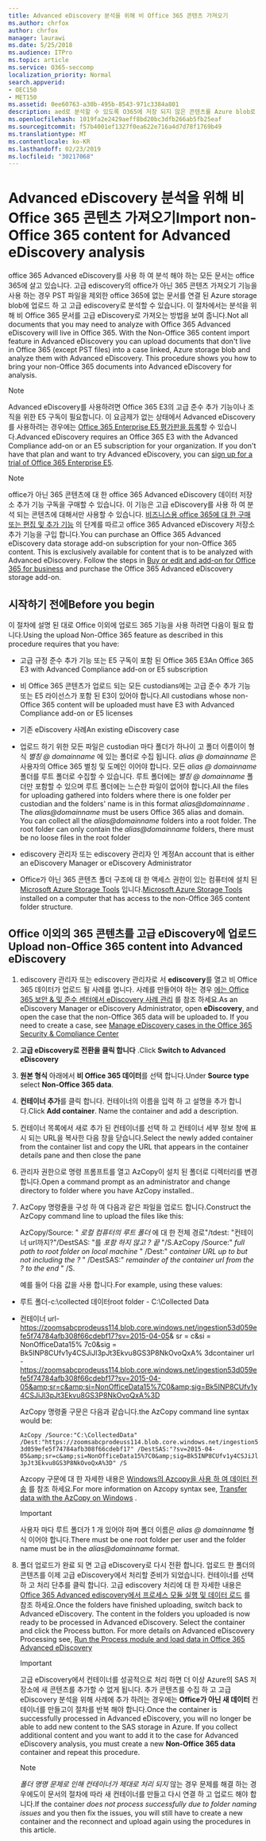 ```yaml
---
title: Advanced eDiscovery 분석을 위해 비 Office 365 콘텐츠 가져오기
ms.author: chrfox
author: chrfox
manager: laurawi
ms.date: 5/25/2018
ms.audience: ITPro
ms.topic: article
ms.service: O365-seccomp
localization_priority: Normal
search.appverid:
- OEC150
- MET150
ms.assetid: 0ee60763-a30b-495b-8543-971c3384a801
description: aed로 분석할 수 있도록 O365에 저장 되지 않은 콘텐츠를 Azure blob로 가져오는 방법에 대해 설명 하는 방법
ms.openlocfilehash: 1019fa2e2429aeff8bd20bc3dfb266ab5fb25eaf
ms.sourcegitcommit: f57b4001ef1327f0ea622e716a4d7d78f1769b49
ms.translationtype: MT
ms.contentlocale: ko-KR
ms.lasthandoff: 02/23/2019
ms.locfileid: "30217068"
---
```

# <a name="import-non-office-365-content-for-advanced-ediscovery-analysis"></a><span data-ttu-id="11b27-103">Advanced eDiscovery 분석을 위해 비 Office 365 콘텐츠 가져오기</span><span class="sxs-lookup"><span data-stu-id="11b27-103">Import non-Office 365 content for Advanced eDiscovery analysis</span></span>

<span data-ttu-id="11b27-p101">office 365 Advanced eDiscovery를 사용 하 여 분석 해야 하는 모든 문서는 office 365에 살고 있습니다. 고급 ediscovery의 office가 아닌 365 콘텐츠 가져오기 기능을 사용 하는 경우 PST 파일을 제외한 office 365에 없는 문서를 연결 된 Azure storage blob에 업로드 하 고 고급 ediscovery로 분석할 수 있습니다. 이 절차에서는 분석을 위해 비 Office 365 문서를 고급 eDiscovery로 가져오는 방법을 보여 줍니다.</span><span class="sxs-lookup"><span data-stu-id="11b27-p101">Not all documents that you may need to analyze with Office 365 Advanced eDiscovery will live in Office 365. With the Non-Office 365 content import feature in Advanced eDiscovery you can upload documents that don't live in Office 365 (except PST files) into a case linked, Azure storage blob and analyze them with Advanced eDiscovery. This procedure shows you how to bring your non-Office 365 documents into Advanced eDiscovery for analysis.</span></span>
  
> [!NOTE]
> <span data-ttu-id="11b27-p102">Advanced eDiscovery를 사용하려면 Office 365 E3의 고급 준수 추가 기능이나 조직을 위한 E5 구독이 필요합니다. 이 요금제가 없는 상태에서 Advanced eDiscovery를 사용하려는 경우에는 [Office 365 Enterprise E5 평가판을 등록](https://go.microsoft.com/fwlink/p/?LinkID=698279)할 수 있습니다.</span><span class="sxs-lookup"><span data-stu-id="11b27-p102">Advanced eDiscovery requires an Office 365 E3 with the Advanced Compliance add-on or an E5 subscription for your organization. If you don't have that plan and want to try Advanced eDiscovery, you can [sign up for a trial of Office 365 Enterprise E5](https://go.microsoft.com/fwlink/p/?LinkID=698279).</span></span> 
  
> [!NOTE]
> <span data-ttu-id="11b27-p103">office가 아닌 365 콘텐츠에 대 한 office 365 Advanced eDiscovery 데이터 저장소 추가 기능 구독을 구매할 수 있습니다. 이 기능은 고급 eDiscovery를 사용 하 여 분석 되는 콘텐츠에 대해서만 사용할 수 있습니다. [비즈니스용 office 365에 대 한 구매 또는 편집 및 추가 기능](https://support.office.com/article/Buy-or-edit-an-add-on-for-Office-365-for-business-4e7b57d6-b93b-457d-aecd-0ea58bff07a6) 의 단계를 따르고 office 365 Advanced eDiscovery 저장소 추가 기능을 구입 합니다.</span><span class="sxs-lookup"><span data-stu-id="11b27-p103">You can purchase an Office 365 Advanced eDiscovery data storage add-on subscription for your non-Office 365 content. This is exclusively available for content that is to be analyzed with Advanced eDiscovery. Follow the steps in [Buy or edit and add-on for Office 365 for business](https://support.office.com/article/Buy-or-edit-an-add-on-for-Office-365-for-business-4e7b57d6-b93b-457d-aecd-0ea58bff07a6) and purchase the Office 365 Advanced eDiscovery storage add-on.</span></span> 
  
## <a name="before-you-begin"></a><span data-ttu-id="11b27-112">시작하기 전에</span><span class="sxs-lookup"><span data-stu-id="11b27-112">Before you begin</span></span>

<span data-ttu-id="11b27-113">이 절차에 설명 된 대로 Office 이외에 업로드 365 기능을 사용 하려면 다음이 필요 합니다.</span><span class="sxs-lookup"><span data-stu-id="11b27-113">Using the upload Non-Office 365 feature as described in this procedure requires that you have:</span></span>
  
- <span data-ttu-id="11b27-114">고급 규정 준수 추가 기능 또는 E5 구독이 포함 된 Office 365 E3</span><span class="sxs-lookup"><span data-stu-id="11b27-114">An Office 365 E3 with Advanced Compliance add-on or E5 subscription</span></span>
    
- <span data-ttu-id="11b27-115">비 Office 365 콘텐츠가 업로드 되는 모든 custodians에는 고급 준수 추가 기능 또는 E5 라이선스가 포함 된 E3이 있어야 합니다.</span><span class="sxs-lookup"><span data-stu-id="11b27-115">All custodians whose non-Office 365 content will be uploaded must have E3 with Advanced Compliance add-on or E5 licenses</span></span>
    
- <span data-ttu-id="11b27-116">기존 eDiscovery 사례</span><span class="sxs-lookup"><span data-stu-id="11b27-116">An existing eDiscovery case</span></span>
    
- <span data-ttu-id="11b27-p104">업로드 하기 위한 모든 파일은 custodian 마다 폴더가 하나이 고 폴더 이름이이 형식 *별칭 @ domainname* 에 있는 폴더로 수집 됩니다. *alias @ domainname* 은 사용자의 Office 365 별칭 및 도메인 이어야 합니다. 모든 *alias @ domainname* 폴더를 루트 폴더로 수집할 수 있습니다. 루트 폴더에는 *별칭 @ domainname* 폴더만 포함할 수 있으며 루트 폴더에는 느슨한 파일이 없어야 합니다.</span><span class="sxs-lookup"><span data-stu-id="11b27-p104">All the files for uploading gathered into folders where there is one folder per custodian and the folders' name is in this format  *alias@domainname*  . The  *alias@domainname*  must be users Office 365 alias and domain. You can collect all the  *alias@domainname*  folders into a root folder. The root folder can only contain the  *alias@domainname*  folders, there must be no loose files in the root folder</span></span> 
    
- <span data-ttu-id="11b27-121">ediscovery 관리자 또는 ediscovery 관리자 인 계정</span><span class="sxs-lookup"><span data-stu-id="11b27-121">An account that is either an eDiscovery Manager or eDiscovery Administrator</span></span>
    
- <span data-ttu-id="11b27-122">Office가 아닌 365 콘텐츠 폴더 구조에 대 한 액세스 권한이 있는 컴퓨터에 설치 된 [Microsoft Azure Storage Tools](https://aka.ms/downloadazcopy) 입니다.</span><span class="sxs-lookup"><span data-stu-id="11b27-122">[Microsoft Azure Storage Tools](https://aka.ms/downloadazcopy) installed on a computer that has access to the non-Office 365 content folder structure.</span></span> 
    
## <a name="upload-non-office-365-content-into-advanced-ediscovery"></a><span data-ttu-id="11b27-123">Office 이외의 365 콘텐츠를 고급 eDiscovery에 업로드</span><span class="sxs-lookup"><span data-stu-id="11b27-123">Upload non-Office 365 content into Advanced eDiscovery</span></span>

1. <span data-ttu-id="11b27-p105">ediscovery 관리자 또는 ediscovery 관리자로 서 **ediscovery**를 열고 비 Office 365 데이터가 업로드 될 사례를 엽니다. 사례를 만들어야 하는 경우 [에는 Office 365 보안 &amp; 및 준수 센터에서 eDiscovery 사례 관리](manage-ediscovery-cases.md) 를 참조 하세요.</span><span class="sxs-lookup"><span data-stu-id="11b27-p105">As an eDiscovery Manager or eDiscovery Administrator, open **eDiscovery**, and open the case that the non-Office 365 data will be uploaded to. If you need to create a case, see [Manage eDiscovery cases in the Office 365 Security &amp; Compliance Center](manage-ediscovery-cases.md)</span></span>
    
2. <span data-ttu-id="11b27-126">**고급 eDiscovery로 전환을 클릭 합니다** .</span><span class="sxs-lookup"><span data-stu-id="11b27-126">Click **Switch to Advanced eDiscovery**</span></span>
    
3. <span data-ttu-id="11b27-127">**원본 형식** 아래에서 **비 Office 365 데이터**를 선택 합니다.</span><span class="sxs-lookup"><span data-stu-id="11b27-127">Under **Source type** select **Non-Office 365 data**.</span></span>
    
4. <span data-ttu-id="11b27-p106">**컨테이너 추가**를 클릭 합니다. 컨테이너의 이름을 입력 하 고 설명을 추가 합니다.</span><span class="sxs-lookup"><span data-stu-id="11b27-p106">Click **Add container**. Name the container and add a description.</span></span>
    
5. <span data-ttu-id="11b27-130">컨테이너 목록에서 새로 추가 된 컨테이너를 선택 하 고 컨테이너 세부 정보 창에 표시 되는 URL을 복사한 다음 창을 닫습니다.</span><span class="sxs-lookup"><span data-stu-id="11b27-130">Select the newly added container from the container list and copy the URL that appears in the container details pane and then close the pane</span></span>
    
6. <span data-ttu-id="11b27-131">관리자 권한으로 명령 프롬프트를 열고 AzCopy이 설치 된 폴더로 디렉터리를 변경 합니다.</span><span class="sxs-lookup"><span data-stu-id="11b27-131">Open a command prompt as an administrator and change directory to folder where you have AzCopy installed..</span></span>
    
7. <span data-ttu-id="11b27-132">AzCopy 명령줄을 구성 하 여 다음과 같은 파일을 업로드 합니다.</span><span class="sxs-lookup"><span data-stu-id="11b27-132">Construct the AzCopy command line to upload the files like this:</span></span>
    
    <span data-ttu-id="11b27-p107">AzCopy/Source: " *로컬 컴퓨터의 루트 폴더* 에 대 한 전체 경로"/tdest: "컨테이너 url까지?"/DestSAS: "를 *포함 하지 않고* *? 끝* "/S.</span><span class="sxs-lookup"><span data-stu-id="11b27-p107">AzCopy /Source:" *full path to root folder on local machine*  " /Dest:"  *container URL up to but not including the ?*  " /DestSAS:"  *remainder of the container url from the ? to the end*  " /S.</span></span> 
    
    <span data-ttu-id="11b27-135">예를 들어 다음 값을 사용 합니다.</span><span class="sxs-lookup"><span data-stu-id="11b27-135">For example, using these values:</span></span> 
    
  - <span data-ttu-id="11b27-136">루트 폴더-c:\collected 데이터</span><span class="sxs-lookup"><span data-stu-id="11b27-136">root folder - C:\Collected Data</span></span> 
    
  - <span data-ttu-id="11b27-137">컨테이너 url- https://zoomsabcprodeuss114.blob.core.windows.net/ingestion53d059efe5f74784afb308f66cdebf17?sv=2015-04-05&amp; sr = c&amp;si = NonOfficeData15% 7c0&amp;sig = Bk5INP8CUfv1y4CSJiJl3pJt3Ekvu8GS3P8NkOvoQxA% 3d</span><span class="sxs-lookup"><span data-stu-id="11b27-137">container url - https://zoomsabcprodeuss114.blob.core.windows.net/ingestion53d059efe5f74784afb308f66cdebf17?sv=2015-04-05&amp;sr=c&amp;si=NonOfficeData15%7C0&amp;sig=Bk5INP8CUfv1y4CSJiJl3pJt3Ekvu8GS3P8NkOvoQxA%3D</span></span>
    
    <span data-ttu-id="11b27-138">AzCopy 명령줄 구문은 다음과 같습니다.</span><span class="sxs-lookup"><span data-stu-id="11b27-138">the AzCopy command line syntax would be:</span></span>
    
     `AzCopy /Source:"C:\CollectedData" /Dest:"https://zoomsabcprodeuss114.blob.core.windows.net/ingestion53d059efe5f74784afb308f66cdebf17" /DestSAS:"?sv=2015-04-05&amp;sr=c&amp;si=NonOfficeData15%7C0&amp;sig=Bk5INP8CUfv1y4CSJiJl3pJt3Ekvu8GS3P8NkOvoQxA%3D" /S`
    
    <span data-ttu-id="11b27-139">Azcopy 구문에 대 한 자세한 내용은 [Windows의 Azcopy을 사용 하 여 데이터 전송](https://docs.microsoft.com/azure/storage/common/storage-use-azcopy) 를 참조 하세요.</span><span class="sxs-lookup"><span data-stu-id="11b27-139">For more information on Azcopy syntax see, [Transfer data with the AzCopy on Windows](https://docs.microsoft.com/azure/storage/common/storage-use-azcopy) .</span></span> 
    
    > [!IMPORTANT]
    > <span data-ttu-id="11b27-140">사용자 마다 루트 폴더가 1 개 있어야 하며 폴더 이름은 *alias @ domainname* 형식 이어야 합니다.</span><span class="sxs-lookup"><span data-stu-id="11b27-140">There must be one root folder per user and the folder name must be in the  *alias@domainname*  format.</span></span> 
  
8. <span data-ttu-id="11b27-p108">폴더 업로드가 완료 되 면 고급 eDiscovery로 다시 전환 합니다. 업로드 한 폴더의 콘텐츠를 이제 고급 eDiscovery에서 처리할 준비가 되었습니다. 컨테이너를 선택 하 고 처리 단추를 클릭 합니다. 고급 ediscovery 처리에 대 한 자세한 내용은 [Office 365 Advanced ediscovery에서 프로세스 모듈 실행 및 데이터 로드](run-the-process-module-and-load-data-in-advanced-ediscovery.md) 를 참조 하세요.</span><span class="sxs-lookup"><span data-stu-id="11b27-p108">Once the folders have finished uploading, switch back to Advanced eDiscovery. The content in the folders you uploaded is now ready to be processed in Advanced eDiscovery. Select the container and click the Process button. For more details on Advanced eDiscovery Processing see, [Run the Process module and load data in Office 365 Advanced eDiscovery](run-the-process-module-and-load-data-in-advanced-ediscovery.md)</span></span>
    
    > [!IMPORTANT]
    > <span data-ttu-id="11b27-p109">고급 eDiscovery에서 컨테이너를 성공적으로 처리 하면 더 이상 Azure의 SAS 저장소에 새 콘텐츠를 추가할 수 없게 됩니다. 추가 콘텐츠를 수집 하 고 고급 eDiscovery 분석을 위해 사례에 추가 하려는 경우에는 **Office가 아닌 새 데이터** 컨테이너를 만들고이 절차를 반복 해야 합니다.</span><span class="sxs-lookup"><span data-stu-id="11b27-p109">Once the container is successfully processed in Advanced eDiscovery, you will no longer be able to add new content to the SAS storage in Azure. If you collect additional content and you want to add it to the case for Advanced eDiscovery analysis, you must create a new **Non-Office 365 data** container and repeat this procedure.</span></span> 
  
    > [!NOTE]
    > <span data-ttu-id="11b27-147">*폴더 명명 문제로 인해 컨테이너가 제대로 처리 되지* 않는 경우 문제를 해결 하는 경우에도이 문서의 절차에 따라 새 컨테이너를 만들고 다시 연결 하 고 업로드 해야 합니다.</span><span class="sxs-lookup"><span data-stu-id="11b27-147">If the container  *does not process successfully due to folder naming issues*  and you then fix the issues, you will still have to create a new container and the reconnect and upload again using the procedures in this article.</span></span> 
  

